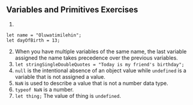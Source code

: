 ## Variables and Primitives Exercises

1. 
```
let name = "Oluwatimilehin";
let dayOfBirth = 13;
```
2. When you have multiple variables of the same name, the last variable assigned the name takes precedence over the previous variables.
3. `let stringSingleDoubleQuotes = "Today is my friend's birthday";`
4. `null` is the intentional absence of an object value while `undefined` is a variable that is not assigned a value.
5. `NaN` is used to describe a value that is not a number data type.
6. `typeof NaN` is a number.
7. `let thing;` The value of thing is `undefined`.
